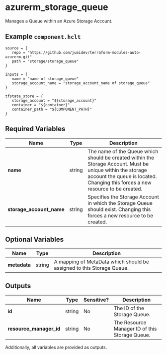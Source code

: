 # azurerm_storage_queue

Manages a Queue within an Azure Storage Account.

## Example `component.hclt`

```hcl
source = {
   repo = "https://github.com/jumidev/terraform-modules-auto-azurerm.git" 
   path = "storage/storage_queue" 
}

inputs = {
   name = "name of storage_queue" 
   storage_account_name = "storage_account_name of storage_queue" 
}

tfstate_store = {
   storage_account = "${storage_account}" 
   container = "${container}" 
   container_path = "${COMPONENT_PATH}" 
}

```

## Required Variables

| Name | Type |  Description |
| ---- | --------- |  ----------- |
| **name** | string |  The name of the Queue which should be created within the Storage Account. Must be unique within the storage account the queue is located. Changing this forces a new resource to be created. | 
| **storage_account_name** | string |  Specifies the Storage Account in which the Storage Queue should exist. Changing this forces a new resource to be created. | 

## Optional Variables

| Name | Type |  Description |
| ---- | --------- |  ----------- |
| **metadata** | string |  A mapping of MetaData which should be assigned to this Storage Queue. | 



## Outputs

| Name | Type | Sensitive? | Description |
| ---- | ---- | --------- | --------- |
| **id** | string | No  | The ID of the Storage Queue. | 
| **resource_manager_id** | string | No  | The Resource Manager ID of this Storage Queue. | 

Additionally, all variables are provided as outputs.
